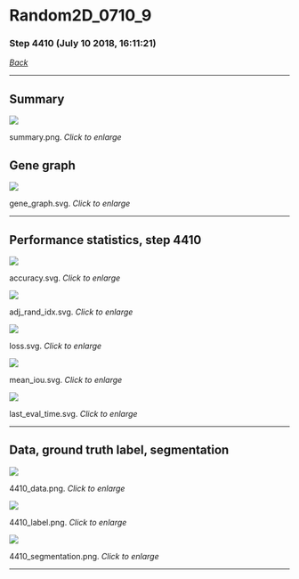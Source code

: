 # Random2D_0710_9

### Step 4410 (July 10 2018, 16:11:21)

[_Back_](..)

---

## Summary

<div class="images"><a href="media/summary.png"><img  src="media/summary.png" align="center"></a><p>summary.png. <i>Click to enlarge</i></p></div>

## Gene graph

<div class="images"><a href="media/gene_graph.svg"><img  src="media/gene_graph.svg" align="center"></a><p>gene_graph.svg. <i>Click to enlarge</i></p></div>

---

## Performance statistics, step 4410

<div class="images"><a href="media/accuracy.svg"><img class="mini" src="media/accuracy.svg" align="center"></a><p>accuracy.svg. <i>Click to enlarge</i></p></div>
<div class="images"><a href="media/adj_rand_idx.svg"><img class="mini" src="media/adj_rand_idx.svg" align="center"></a><p>adj_rand_idx.svg. <i>Click to enlarge</i></p></div>
<div class="images"><a href="media/loss.svg"><img class="mini" src="media/loss.svg" align="center"></a><p>loss.svg. <i>Click to enlarge</i></p></div>
<div class="images"><a href="media/mean_iou.svg"><img class="mini" src="media/mean_iou.svg" align="center"></a><p>mean_iou.svg. <i>Click to enlarge</i></p></div>
<div class="images"><a href="media/last_eval_time.svg"><img class="mini" src="media/last_eval_time.svg" align="center"></a><p>last_eval_time.svg. <i>Click to enlarge</i></p></div>

---

## Data, ground truth label, segmentation

<div class="images"><a href="media/4410_data.png"><img class="mini" src="media/4410_data.png" align="center"></a><p>4410_data.png. <i>Click to enlarge</i></p></div>
<div class="images"><a href="media/4410_label.png"><img class="mini" src="media/4410_label.png" align="center"></a><p>4410_label.png. <i>Click to enlarge</i></p></div>
<div class="images"><a href="media/4410_segmentation.png"><img class="mini" src="media/4410_segmentation.png" align="center"></a><p>4410_segmentation.png. <i>Click to enlarge</i></p></div>

---


